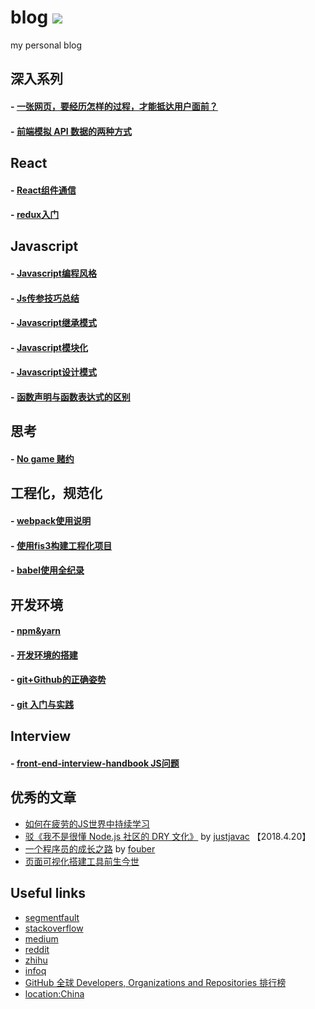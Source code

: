 blog  [![](https://img.shields.io/github/issues/xiaoyueyue165/blog.svg)](https://github.com/xiaoyueyue165/blog/issues)
====

my personal blog




## 深入系列

#### - [一张网页，要经历怎样的过程，才能抵达用户面前？](https://github.com/xiaoyueyue165/blog/blob/master/docs/%E4%B8%80%E5%BC%A0%E7%BD%91%E9%A1%B5%EF%BC%8C%E8%A6%81%E7%BB%8F%E5%8E%86%E6%80%8E%E6%A0%B7%E7%9A%84%E8%BF%87%E7%A8%8B%EF%BC%8C%E6%89%8D%E8%83%BD%E6%8A%B5%E8%BE%BE%E7%94%A8%E6%88%B7%E9%9D%A2%E5%89%8D%EF%BC%9F.md) 
#### - [前端模拟 API 数据的两种方式](https://github.com/xiaoyueyue165/blog/issues/25)

## React

#### - [React组件通信 ](https://github.com/xiaoyueyue165/blog/issues/27)
#### - [redux入门](https://github.com/xiaoyueyue165/blog/issues/34)

## Javascript

#### - [Javascript编程风格](https://github.com/xiaoyueyue165/blog/issues/11)
#### - [Js传参技巧总结](https://github.com/xiaoyueyue165/blog/issues/5)
#### - [Javascript继承模式](https://github.com/xiaoyueyue165/blog/issues/17)
#### - [Javascript模块化](https://github.com/xiaoyueyue165/blog/issues/23)
#### - [Javascript设计模式](https://github.com/xiaoyueyue165/blog/issues/26)
#### - [函数声明与函数表达式的区别](https://github.com/xiaoyueyue165/blog/issues/10)

## 思考

#### - [No game 赌约](https://github.com/xiaoyueyue165/blog/issues/13)

## 工程化，规范化

#### - [webpack使用说明](https://github.com/xiaoyueyue165/blog/issues/33)
#### - [使用fis3构建工程化项目](https://github.com/xiaoyueyue165/blog/issues/14) 
#### - [babel使用全纪录](https://github.com/xiaoyueyue165/blog/issues/16) 

## 开发环境

#### - [npm&yarn](https://github.com/xiaoyueyue165/blog/issues/7)
#### - [开发环境的搭建](https://github.com/xiaoyueyue165/blog/issues/3)
#### - [git+Github的正确姿势 ](https://github.com/xiaoyueyue165/blog/issues/2)
#### - [git 入门与实践 ](https://github.com/xiaoyueyue165/blog/issues/1)

## Interview

#### - [front-end-interview-handbook JS问题](https://github.com/xiaoyueyue165/blog/issues/15)

## 优秀的文章

- [如何在疲劳的JS世界中持续学习](https://zhuanlan.zhihu.com/p/36339128)
- [驳《我不是很懂 Node.js 社区的 DRY 文化》](https://segmentfault.com/a/1190000014480379) by [justjavac](https://segmentfault.com/u/justjavac) 【2018.4.20】
- [一个程序员的成长之路](https://github.com/fouber/blog/issues/41) by [fouber](https://github.com/fouber)
- [页面可视化搭建工具前生今世](https://zhuanlan.zhihu.com/p/37171897)

## Useful links

- [segmentfault](https://segmentfault.com/u/xiaoyueyue165)
- [stackoverflow](https://stackoverflow.com/users/8273471/xiaoyueyue)
- [medium](https://medium.com/)
- [reddit](https://www.reddit.com/)
- [zhihu](https://www.zhihu.com/people/yan-yue-44-30/activities)
- [infoq](http://www.infoq.com/cn/)
- [GitHub 全球 Developers, Organizations and Repositories 排行榜](https://www.diycode.cc/trends)
- [location:China](https://github.com/search?q=location%3AChina)



